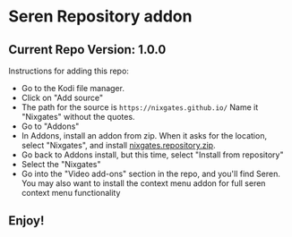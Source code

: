 # Seren Repository addon
## Current Repo Version: 1.0.0

Instructions for adding this repo:


<p align="left">
  <ul>
    <li>Go to the Kodi file manager.</li>
    <li>Click on "Add source"</li>
    <li>The path for the source is <code>https://nixgates.github.io/</code> Name it "Nixgates" without the quotes.</li>
    <li>Go to "Addons"</li>
    <li>In Addons, install an addon from zip.  When it asks for the location, select "Nixgates", and install <a href="https://nixgates.github.io/nixgates.repository.zip">nixgates.repository.zip</a>.</li>
    <li>Go back to Addons install, but this time, select "Install from repository"</li>
    <li>Select the "Nixgates"</li>
    <li>Go into the "Video add-ons" section in the repo, and you'll find Seren. You may also want to install the context menu addon for full seren context menu functionality</li>
  </ul>
</p>

## Enjoy!
